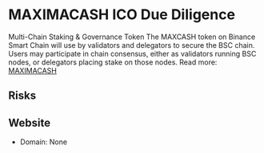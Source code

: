 # MAXIMACASH ICO Due Diligence
Multi-Chain Staking & Governance Token The MAXCASH token on Binance Smart Chain will use by validators and delegators to secure the BSC chain. Users may participate in chain consensus, either as validators running BSC nodes, or delegators placing stake on those nodes.
Read more: [MAXIMACASH](https://metabay.network/ico/maximacash)
## Risks
## Website
* Domain: None
